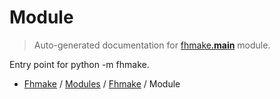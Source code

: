 # Module

> Auto-generated documentation for [fhmake.__main__](../../../fhmake/__main__.py) module.

Entry point for python -m fhmake.

- [Fhmake](../README.md#fhmake-index) / [Modules](../MODULES.md#fhmake-modules) / [Fhmake](index.md#fhmake) / Module
